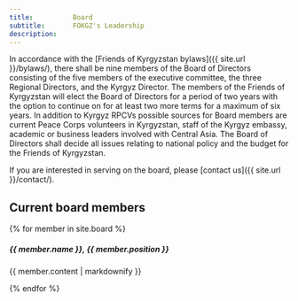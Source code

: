 ```yaml
---
title: 			Board
subtitle:		FOKGZ's Leadership
description:	
---
```



In accordance with the [Friends of Kyrgyzstan bylaws]({{ site.url }}/bylaws/), there shall be nine members of the Board of Directors consisting of the five members of the executive committee, the three Regional Directors, and the Kyrgyz Director. The members of the Friends of Kyrgyzstan will elect the Board of Directors for a period of two years with the option to continue on for at least two more terms for a maximum of six years. In addition to Kyrgyz RPCVs possible sources for Board members are current Peace Corps volunteers in Kyrgyzstan, staff of the Kyrgyz embassy, academic or business leaders involved with Central Asia. The Board of Directors shall decide all issues relating to national policy and the budget for the Friends of Kyrgyzstan. 

If you are interested in serving on the board, please [contact us]({{ site.url }}/contact/).

## Current board members

<div class="row row-cols-1 row-cols-md-2">
{% for member in site.board %}
  <div class="col-sm-6">
    <div class="card mb-3">
      <div class="card-body">
        <h5 class="card-title">{{ member.name }}, {{ member.position }}</h5>
        <p class="card-text">{{ member.content | markdownify }}</p>
      </div>
    </div>
  </div>
{% endfor %}
</div>